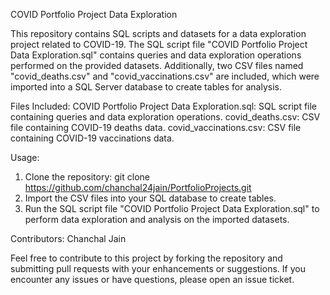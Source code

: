 COVID Portfolio Project Data Exploration

This repository contains SQL scripts and datasets for a data exploration project related to COVID-19. The SQL script file "COVID Portfolio Project Data Exploration.sql" contains queries and data exploration operations performed on the provided datasets. Additionally, two CSV files named "covid_deaths.csv" and "covid_vaccinations.csv" are included, which were imported into a SQL Server database to create tables for analysis.

Files Included:
COVID Portfolio Project Data Exploration.sql: SQL script file containing queries and data exploration operations.
covid_deaths.csv: CSV file containing COVID-19 deaths data.
covid_vaccinations.csv: CSV file containing COVID-19 vaccinations data.

Usage:
1. Clone the repository:
   git clone https://github.com/chanchal24jain/PortfolioProjects.git
2. Import the CSV files into your SQL database to create tables.
3. Run the SQL script file "COVID Portfolio Project Data Exploration.sql" to perform data exploration and analysis on the imported datasets.

Contributors:
Chanchal Jain

Feel free to contribute to this project by forking the repository and submitting pull requests with your enhancements or suggestions. If you encounter any issues or have questions, please open an issue ticket.




